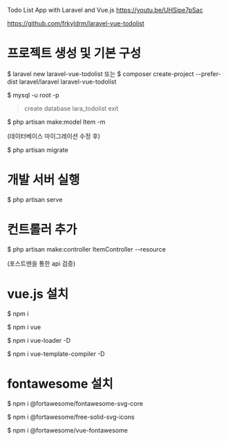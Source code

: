 Todo List App with Laravel and Vue.js
https://youtu.be/UHSipe7pSac

https://github.com/frkyldrm/laravel-vue-todolist


# 프로젝트 생성 및 기본 구성

$ laravel new laravel-vue-todolist 또는
$ composer create-project --prefer-dist laravel/laravel laravel-vue-todolist

$ mysql -u root -p
> create database lara_todolist
> exit

$ php artisan make:model Item -m

(데이터베이스 마이그레이션 수정 후)

$ php artisan migrate


# 개발 서버 실행

$ php artisan serve


# 컨트롤러 추가

$ php artisan make:controller ItemController --resource

(포스트맨을 통한 api 검증)


# vue.js 설치

$ npm i

$ npm i vue

$ npm i vue-loader -D

$ npm i vue-template-compiler -D


# fontawesome 설치

$ npm i @fortawesome/fontawesome-svg-core

$ npm i @fortawesome/free-solid-svg-icons

$ npm i @fortawesome/vue-fontawesome
